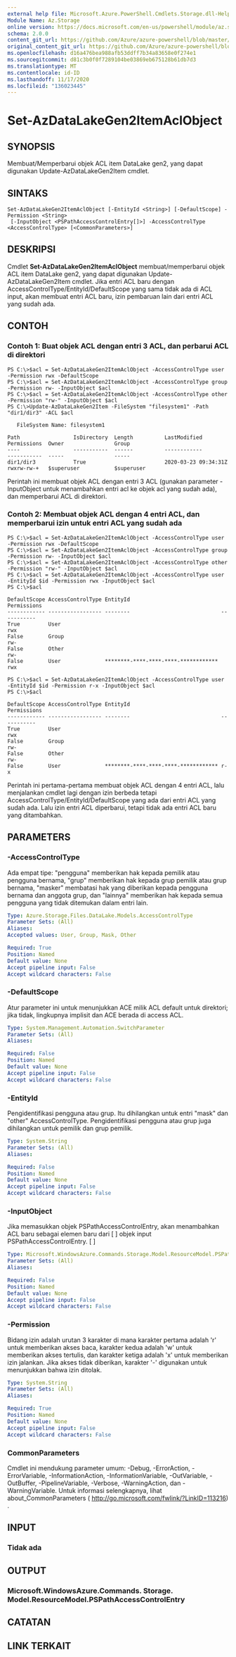 ```yaml
---
external help file: Microsoft.Azure.PowerShell.Cmdlets.Storage.dll-Help.xml
Module Name: Az.Storage
online version: https://docs.microsoft.com/en-us/powershell/module/az.storage/set-azdatalakegen2itemaclobject
schema: 2.0.0
content_git_url: https://github.com/Azure/azure-powershell/blob/master/src/Storage/Storage.Management/help/Set-AzDataLakeGen2ItemACLObject.md
original_content_git_url: https://github.com/Azure/azure-powershell/blob/master/src/Storage/Storage.Management/help/Set-AzDataLakeGen2ItemACLObject.md
ms.openlocfilehash: d16a476bea988afb53ddff7b34a83658e0f274e1
ms.sourcegitcommit: d81c3b0f0f7289104be03869eb675128b61db7d3
ms.translationtype: MT
ms.contentlocale: id-ID
ms.lasthandoff: 11/17/2020
ms.locfileid: "136023445"
---
```

# Set-AzDataLakeGen2ItemAclObject

## SYNOPSIS
Membuat/Memperbarui objek ACL item DataLake gen2, yang dapat digunakan Update-AzDataLakeGen2Item cmdlet.

## SINTAKS

```
Set-AzDataLakeGen2ItemAclObject [-EntityId <String>] [-DefaultScope] -Permission <String>
 [-InputObject <PSPathAccessControlEntry[]>] -AccessControlType <AccessControlType> [<CommonParameters>]
```

## DESKRIPSI
Cmdlet **Set-AzDataLakeGen2ItemAclObject** membuat/memperbarui objek ACL item DataLake gen2, yang dapat digunakan Update-AzDataLakeGen2Item cmdlet.
Jika entri ACL baru dengan AccessControlType/EntityId/DefaultScope yang sama tidak ada di ACL input, akan membuat entri ACL baru, izin pembaruan lain dari entri ACL yang sudah ada.

## CONTOH

### Contoh 1: Buat objek ACL dengan entri 3 ACL, dan perbarui ACL di direktori
```
PS C:\>$acl = Set-AzDataLakeGen2ItemAclObject -AccessControlType user -Permission rwx -DefaultScope
PS C:\>$acl = Set-AzDataLakeGen2ItemAclObject -AccessControlType group -Permission rw- -InputObject $acl 
PS C:\>$acl = Set-AzDataLakeGen2ItemAclObject -AccessControlType other -Permission "rw-" -InputObject $acl
PS C:\>Update-AzDataLakeGen2Item -FileSystem "filesystem1" -Path "dir1/dir3" -ACL $acl

   FileSystem Name: filesystem1

Path                 IsDirectory  Length          LastModified         Permissions  Owner                Group               
----                 -----------  ------          ------------         -----------  -----                -----               
dir1/dir3            True                         2020-03-23 09:34:31Z rwxrw-rw-+   $superuser           $superuser
```

Perintah ini membuat objek ACL dengan entri 3 ACL (gunakan parameter -InputObject untuk menambahkan entri acl ke objek acl yang sudah ada), dan memperbarui ACL di direktori.

### Contoh 2: Membuat objek ACL dengan 4 entri ACL, dan memperbarui izin untuk entri ACL yang sudah ada
```
PS C:\>$acl = Set-AzDataLakeGen2ItemAclObject -AccessControlType user -Permission rwx -DefaultScope
PS C:\>$acl = Set-AzDataLakeGen2ItemAclObject -AccessControlType group -Permission rw- -InputObject $acl 
PS C:\>$acl = Set-AzDataLakeGen2ItemAclObject -AccessControlType other -Permission "rw-" -InputObject $acl
PS C:\>$acl = Set-AzDataLakeGen2ItemAclObject -AccessControlType user -EntityId $id -Permission rwx -InputObject $acl 
PS C:\>$acl

DefaultScope AccessControlType EntityId                             Permissions
------------ ----------------- --------                             -----------
True         User                                                   rwx        
False        Group                                                  rw-        
False        Other                                                  rw-        
False        User              ********-****-****-****-************ rwx        

PS C:\>$acl = Set-AzDataLakeGen2ItemAclObject -AccessControlType user -EntityId $id -Permission r-x -InputObject $acl 
PS C:\>$acl  

DefaultScope AccessControlType EntityId                             Permissions
------------ ----------------- --------                             -----------
True         User                                                   rwx        
False        Group                                                  rw-        
False        Other                                                  rw-        
False        User              ********-****-****-****-************ r-x
```

Perintah ini pertama-pertama membuat objek ACL dengan 4 entri ACL, lalu menjalankan cmdlet lagi dengan izin berbeda tetapi AccessControlType/EntityId/DefaultScope yang ada dari entri ACL yang sudah ada.
Lalu izin entri ACL diperbarui, tetapi tidak ada entri ACL baru yang ditambahkan.

## PARAMETERS

### -AccessControlType
Ada empat tipe: "pengguna" memberikan hak kepada pemilik atau pengguna bernama, "grup" memberikan hak kepada grup pemilik atau grup bernama, "masker" membatasi hak yang diberikan kepada pengguna bernama dan anggota grup, dan "lainnya" memberikan hak kepada semua pengguna yang tidak ditemukan dalam entri lain.

```yaml
Type: Azure.Storage.Files.DataLake.Models.AccessControlType
Parameter Sets: (All)
Aliases:
Accepted values: User, Group, Mask, Other

Required: True
Position: Named
Default value: None
Accept pipeline input: False
Accept wildcard characters: False
```

### -DefaultScope
Atur parameter ini untuk menunjukkan ACE milik ACL default untuk direktori; jika tidak, lingkupnya implisit dan ACE berada di access ACL.

```yaml
Type: System.Management.Automation.SwitchParameter
Parameter Sets: (All)
Aliases:

Required: False
Position: Named
Default value: None
Accept pipeline input: False
Accept wildcard characters: False
```

### -EntityId
Pengidentifikasi pengguna atau grup.
Itu dihilangkan untuk entri "mask" dan "other" AccessControlType.
Pengidentifikasi pengguna atau grup juga dihilangkan untuk pemilik dan grup pemilik.

```yaml
Type: System.String
Parameter Sets: (All)
Aliases:

Required: False
Position: Named
Default value: None
Accept pipeline input: False
Accept wildcard characters: False
```

### -InputObject
Jika memasukkan objek PSPathAccessControlEntry, akan menambahkan ACL baru sebagai elemen baru dari \[ \] objek input PSPathAccessControlEntry. \[ \]

```yaml
Type: Microsoft.WindowsAzure.Commands.Storage.Model.ResourceModel.PSPathAccessControlEntry[]
Parameter Sets: (All)
Aliases:

Required: False
Position: Named
Default value: None
Accept pipeline input: False
Accept wildcard characters: False
```

### -Permission
Bidang izin adalah urutan 3 karakter di mana karakter pertama adalah 'r' untuk memberikan akses baca, karakter kedua adalah 'w' untuk memberikan akses tertulis, dan karakter ketiga adalah 'x' untuk memberikan izin jalankan.
Jika akses tidak diberikan, karakter '-' digunakan untuk menunjukkan bahwa izin ditolak.

```yaml
Type: System.String
Parameter Sets: (All)
Aliases:

Required: True
Position: Named
Default value: None
Accept pipeline input: False
Accept wildcard characters: False
```

### CommonParameters
Cmdlet ini mendukung parameter umum: -Debug, -ErrorAction, -ErrorVariable, -InformationAction, -InformationVariable, -OutVariable, -OutBuffer, -PipelineVariable, -Verbose, -WarningAction, dan -WarningVariable. Untuk informasi selengkapnya, lihat about_CommonParameters ( http://go.microsoft.com/fwlink/?LinkID=113216) .

## INPUT

### Tidak ada

## OUTPUT

### Microsoft.WindowsAzure.Commands. Storage. Model.ResourceModel.PSPathAccessControlEntry

## CATATAN

## LINK TERKAIT
